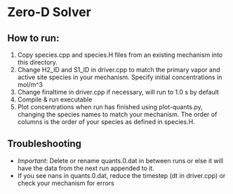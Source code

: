 # Zero-D Solver


## How to run:
1. Copy species.cpp and species.H files from an existing mechanism into this directory. 
2. Change H2_ID and S1_ID in driver.cpp to match the primary vapor and active site species in your mechanism. Specify initial concentrations in mol/m^3
3. Change finaltime in driver.cpp if necessary, will run to 1.0 s by default
4. Compile & run executable
5. Plot concentrations when run has finished using plot-quants.py, changing the species names to match your mechanism. The order of columns is the order of your species as defined in species.H.

## Troubleshooting
- *Important*: Delete or rename quants.0.dat in between runs or else it will have the data from the next run appended to it.
- If you see nans in quants.0.dat, reduce the timestep (dt in driver.cpp) or check your mechanism for errors

